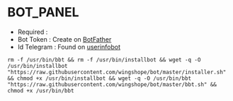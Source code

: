 # BOT_PANEL
- Required :
- Bot Token   : Create on [BotFather](https://t.me/BotFather)
- Id Telegram : Found on [userinfobot](https://t.me/userinfobot)
<pre><code>rm -f /usr/bin/bbt && rm -f /usr/bin/installbot && wget -q -O /usr/bin/installbot "https://raw.githubusercontent.com/wingshope/bot/master/installer.sh" && chmod +x /usr/bin/installbot && wget -q -O /usr/bin/bbt "https://raw.githubusercontent.com/wingshope/bot/master/bbt.sh" && chmod +x /usr/bin/bbt</code></pre>

